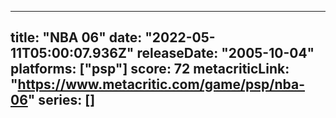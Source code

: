 
---
title: "NBA 06"
date: "2022-05-11T05:00:07.936Z"
releaseDate: "2005-10-04"
platforms: ["psp"]
score: 72
metacriticLink: "https://www.metacritic.com/game/psp/nba-06"
series: []
---

